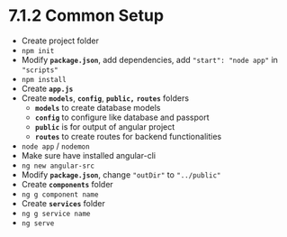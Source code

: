 # 7.1.2 Common Setup

* Create project folder
* `npm init`
* Modify **`package.json`**, add dependencies, add `"start": "node app"` in `"scripts"`
* `npm install`
* Create **`app.js`**
* Create **`models`**, **`config`**, **`public,`** **`routes`** folders
  * **`models`** to create database models
  * **`config`** to configure like database and passport
  * **`public`** is for output of angular project
  * **`routes`** to create routes for backend functionalities
* `node app` / `nodemon`
* Make sure have installed angular-cli
* `ng new angular-src` 
* Modify **`package.json`**, change `"outDir"` to `"../public"`
* Create **`components`** folder
* `ng g component name`
* Create **`services`** folder
* `ng g service name`
* `ng serve`

